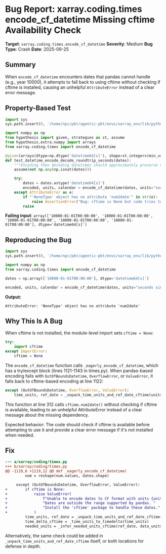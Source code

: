 # Bug Report: xarray.coding.times encode_cf_datetime Missing cftime Availability Check

**Target**: `xarray.coding.times.encode_cf_datetime`
**Severity**: Medium
**Bug Type**: Crash
**Date**: 2025-09-25

## Summary

When `encode_cf_datetime` encounters dates that pandas cannot handle (e.g., year 10000), it attempts to fall back to using cftime without checking if cftime is installed, causing an unhelpful `AttributeError` instead of a clear error message.

## Property-Based Test

```python
import sys
sys.path.insert(0, '/home/npc/pbt/agentic-pbt/envs/xarray_env/lib/python3.13/site-packages')

import numpy as np
from hypothesis import given, strategies as st, assume
from hypothesis.extra.numpy import arrays
from xarray.coding.times import encode_cf_datetime

@given(arrays(dtype=np.dtype('datetime64[s]'), shape=st.integers(min_value=5, max_value=20)))
def test_datetime_encode_decode_roundtrip_seconds(dates):
    """Encoding then decoding datetimes should approximately preserve values."""
    assume(not np.any(np.isnat(dates)))

    try:
        dates = dates.astype('datetime64[s]')
        encoded, units, calendar = encode_cf_datetime(dates, units="seconds since 2000-01-01")
    except AttributeError as e:
        if "'NoneType' object has no attribute 'num2date'" in str(e):
            raise AssertionError("Bug: cftime is None but code tries to use it")
        raise
```

**Failing input**: `array(['10000-01-01T00:00:00', '10000-01-01T00:00:00', '10000-01-01T00:00:00', '10000-01-01T00:00:00', '10000-01-01T00:00:00'], dtype='datetime64[s]')`

## Reproducing the Bug

```python
import sys
sys.path.insert(0, '/home/npc/pbt/agentic-pbt/envs/xarray_env/lib/python3.13/site-packages')

import numpy as np
from xarray.coding.times import encode_cf_datetime

dates = np.array(['10000-01-01T00:00:00'], dtype='datetime64[s]')

encoded, units, calendar = encode_cf_datetime(dates, units="seconds since 2000-01-01")
```

**Output:**
```
AttributeError: 'NoneType' object has no attribute 'num2date'
```

## Why This Is A Bug

When cftime is not installed, the module-level import sets `cftime = None`:

```python
try:
    import cftime
except ImportError:
    cftime = None
```

The `encode_cf_datetime` function calls `_eagerly_encode_cf_datetime`, which has a try/except block (lines 1121-1143 in times.py). When pandas-based encoding fails with `OutOfBoundsDatetime`, `OverflowError`, or `ValueError`, it falls back to cftime-based encoding at line 1122:

```python
except (OutOfBoundsDatetime, OverflowError, ValueError):
    time_units, ref_date = _unpack_time_units_and_ref_date_cftime(units, calendar)
```

This function at line 312 calls `cftime.num2date()` without checking if cftime is available, leading to an unhelpful AttributeError instead of a clear message about the missing dependency.

Expected behavior: The code should check if cftime is available before attempting to use it and provide a clear error message if it's not installed when needed.

## Fix

```diff
--- a/xarray/coding/times.py
+++ b/xarray/coding/times.py
@@ -1119,6 +1119,12 @@ def _eagerly_encode_cf_datetime(
         num = reshape(num.values, dates.shape)

     except (OutOfBoundsDatetime, OverflowError, ValueError):
+        if cftime is None:
+            raise ValueError(
+                f"Unable to encode dates to CF format with units {units!r}. "
+                "Dates are outside the range supported by pandas. "
+                "Install the 'cftime' package to handle these dates."
+            )
         time_units, ref_date = _unpack_time_units_and_ref_date_cftime(units, calendar)
         time_delta_cftime = _time_units_to_timedelta(time_units)
         needed_units = _infer_needed_units_cftime(ref_date, data_units, calendar)
```

Alternatively, the same check could be added in `_unpack_time_units_and_ref_date_cftime` itself, or both locations for defense in depth.